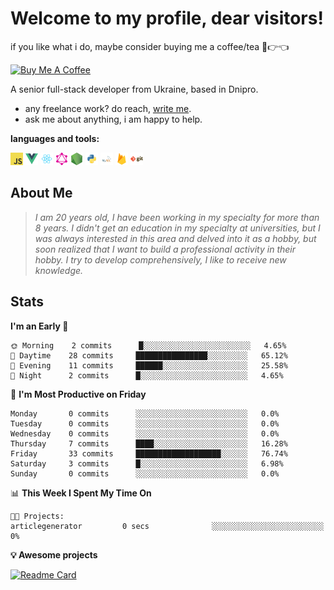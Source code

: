 # Welcome to my profile, dear visitors! 
if you like what i do, maybe consider buying me a coffee/tea 🥺👉👈

<a href="https://www.buymeacoffee.com/leroywagner" target="_blank"><img src="https://cdn.buymeacoffee.com/buttons/v2/default-blue.png" alt="Buy Me A Coffee" width="150" ></a>

A senior full-stack developer from Ukraine, based in Dnipro.

<!--   <img align="right" alt="GIF" src="https://miro.medium.com/max/1360/1*zVnWJtyGOX_kUIDm6ccCfQ.gif" width="500" height="320" /> -->

  
- any freelance work? do reach, [write me](mailto:leroywagner20@gmail.com).
- ask me about anything, i am happy to help.

**languages and tools:**  

<code><img height="20" src="https://raw.githubusercontent.com/github/explore/80688e429a7d4ef2fca1e82350fe8e3517d3494d/topics/javascript/javascript.png"></code>
<code><img height="20" src="https://raw.githubusercontent.com/github/explore/80688e429a7d4ef2fca1e82350fe8e3517d3494d/topics/vue/vue.png"></code>
<code><img height="20" src="https://raw.githubusercontent.com/github/explore/80688e429a7d4ef2fca1e82350fe8e3517d3494d/topics/react/react.png"></code>
<code><img height="20" src="https://raw.githubusercontent.com/github/explore/5c058a388828bb5fde0bcafd4bc867b5bb3f26f3/topics/graphql/graphql.png"></code>
<code><img height="20" src="https://raw.githubusercontent.com/github/explore/80688e429a7d4ef2fca1e82350fe8e3517d3494d/topics/nodejs/nodejs.png"></code>
<code><img height="20" src="https://raw.githubusercontent.com/github/explore/80688e429a7d4ef2fca1e82350fe8e3517d3494d/topics/python/python.png"></code>
<code><img height="20" src="https://raw.githubusercontent.com/github/explore/80688e429a7d4ef2fca1e82350fe8e3517d3494d/topics/mysql/mysql.png"></code>
<code><img height="20" src="https://raw.githubusercontent.com/github/explore/80688e429a7d4ef2fca1e82350fe8e3517d3494d/topics/firebase/firebase.png"></code>
<code><img height="20" src="https://raw.githubusercontent.com/github/explore/80688e429a7d4ef2fca1e82350fe8e3517d3494d/topics/git/git.png"></code>


## About Me
> *I am 20 years old, I have been working in my specialty for more than 8 years. I didn't get an education in my specialty at universities, but I was always interested in this area and delved into it as a hobby, but soon realized that I want to build a professional activity in their hobby. I try to develop comprehensively, I like to receive new knowledge.*

## Stats
<!--START_SECTION:waka-->
**I'm an Early 🐤** 

```text
🌞 Morning    2 commits      █░░░░░░░░░░░░░░░░░░░░░░░░   4.65% 
🌆 Daytime    28 commits     ████████████████░░░░░░░░░   65.12% 
🌃 Evening    11 commits     ██████░░░░░░░░░░░░░░░░░░░   25.58% 
🌙 Night      2 commits      █░░░░░░░░░░░░░░░░░░░░░░░░   4.65%

```
📅 **I'm Most Productive on Friday** 

```text
Monday       0 commits      ░░░░░░░░░░░░░░░░░░░░░░░░░   0.0% 
Tuesday      0 commits      ░░░░░░░░░░░░░░░░░░░░░░░░░   0.0% 
Wednesday    0 commits      ░░░░░░░░░░░░░░░░░░░░░░░░░   0.0% 
Thursday     7 commits      ████░░░░░░░░░░░░░░░░░░░░░   16.28% 
Friday       33 commits     ███████████████████░░░░░░   76.74% 
Saturday     3 commits      █░░░░░░░░░░░░░░░░░░░░░░░░   6.98% 
Sunday       0 commits      ░░░░░░░░░░░░░░░░░░░░░░░░░   0.0%

```


📊 **This Week I Spent My Time On** 

```text
🐱‍💻 Projects: 
articlegenerator         0 secs              ░░░░░░░░░░░░░░░░░░░░░░░░░   0%

```


<!--END_SECTION:waka-->




**💡 Awesome projects** 

[![Readme Card](https://github-readme-stats.vercel.app/api/pin/?username=leroywagner&repo=articlegenerator)](https://github.com/leroywagner/articlegenerator)

